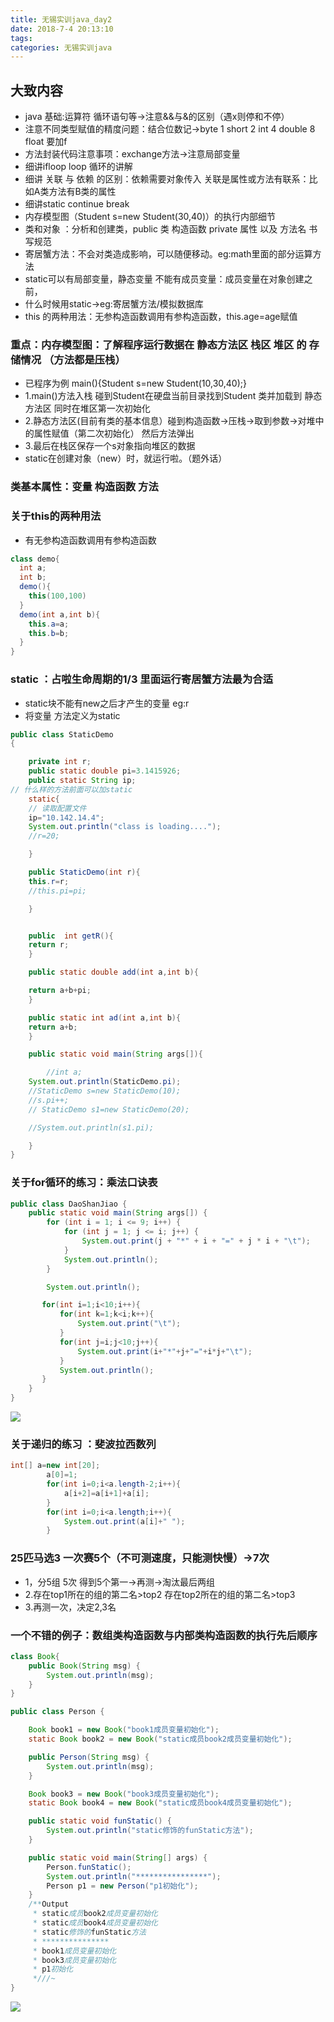 ```yaml
---
title: 无锡实训java_day2
date: 2018-7-4 20:13:10
tags:
categories: 无锡实训java
---
```

## 大致内容
- java 基础:运算符 循环语句等->注意&&与&的区别（遇x则停和不停）
- 注意不同类型赋值的精度问题：结合位数记->byte 1 short 2 int 4 double 8   float 要加f
- 方法封装代码注意事项：exchange方法->注意局部变量
- 细讲ifloop  loop  循环的讲解
- 细讲 关联 与 依赖 的区别：依赖需要对象传入 关联是属性或方法有联系：比如A类方法有B类的属性
- 细讲static continue break
- 内存模型图（Student s=new Student(30,40)）的执行内部细节
- 类和对象 ：分析和创建类，public 类 构造函数 private 属性  以及 方法名 书写规范
- 寄居蟹方法：不会对类造成影响，可以随便移动。eg:math里面的部分运算方法
- static可以有局部变量，静态变量  不能有成员变量：成员变量在对象创建之前，
- 什么时候用static->eg:寄居蟹方法/模拟数据库
- this 的两种用法：无参构造函数调用有参构造函数，this.age=age赋值

### 重点：内存模型图：了解程序运行数据在 静态方法区 栈区 堆区 的 存储情况  （方法都是压栈）
- 已程序为例 main(){Student s=new Student(10,30,40);}  
- 1.main()方法入栈 碰到Student在硬盘当前目录找到Student 类并加载到 静态方法区  同时在堆区第一次初始化
- 2.静态方法区(目前有类的基本信息）碰到构造函数->压栈->取到参数->对堆中的属性赋值（第二次初始化） 然后方法弹出
- 3.最后在栈区保存一个s对象指向堆区的数据
- static在创建对象（new）时，就运行啦。（题外话）


### 类基本属性：变量 构造函数 方法   

### 关于this的两种用法
- 有无参构造函数调用有参构造函数
```java
class demo{
  int a;
  int b;
  demo(){
    this(100,100)
  }
  demo(int a,int b){
    this.a=a;
    this.b=b;
  }  
}
```

### static ：占啦生命周期的1/3  里面运行寄居蟹方法最为合适
- static块不能有new之后才产生的变量 eg:r
- 将变量 方法定义为static

```java
public class StaticDemo
{

	private int r;
	public static double pi=3.1415926;
    public static String ip;
// 什么样的方法前面可以加static
	static{
	// 读取配置文件
	ip="10.142.14.4";
	System.out.println("class is loading....");
	//r=20;

	}

	public StaticDemo(int r){
	this.r=r;
	//this.pi=pi;

	}


    public  int getR(){
	return r;
	}

	public static double add(int a,int b){

	return a+b+pi;
	}

    public static int ad(int a,int b){
	return a+b;
	}

	public static void main(String args[]){

		//int a;
    System.out.println(StaticDemo.pi);
	//StaticDemo s=new StaticDemo(10);
	//s.pi++;
    // StaticDemo s1=new StaticDemo(20);

	//System.out.println(s1.pi);

	}
}
```

### 关于for循环的练习：乘法口诀表
```java
public class DaoShanJiao {
    public static void main(String args[]) {
        for (int i = 1; i <= 9; i++) {
            for (int j = 1; j <= i; j++) {
                System.out.print(j + "*" + i + "=" + j * i + "\t");
            }
            System.out.println();
        }

        System.out.println();

       for(int i=1;i<10;i++){
           for(int k=1;k<i;k++){
               System.out.print("\t");
           }
           for(int j=i;j<10;j++){
               System.out.print(i+"*"+j+"="+i*j+"\t");
           }
           System.out.println();
       }
    }
}

```  
![](http://oyj1fkfcr.bkt.clouddn.com/%E6%B7%B1%E5%BA%A6%E6%88%AA%E5%9B%BE_20180704212418.png)   

### 关于递归的练习 ：斐波拉西数列
```java
int[] a=new int[20];
        a[0]=1;
        for(int i=0;i<a.length-2;i++){
            a[i+2]=a[i+1]+a[i];
        }
        for(int i=0;i<a.length;i++){
            System.out.print(a[i]+" ");
        }
```
### 25匹马选3  一次赛5个（不可测速度，只能测快慢）->7次
- 1，分5组 5次  得到5个第一->再测->淘汰最后两组
- 2.存在top1所在的组的第二名>top2    存在top2所在的组的第二名>top3     
- 3.再测一次，决定2,3名

### 一个不错的例子：数组类构造函数与内部类构造函数的执行先后顺序
```java
class Book{
    public Book(String msg) {
        System.out.println(msg);
    }
}

public class Person {

    Book book1 = new Book("book1成员变量初始化");
    static Book book2 = new Book("static成员book2成员变量初始化");

    public Person(String msg) {
        System.out.println(msg);
    }

    Book book3 = new Book("book3成员变量初始化");
    static Book book4 = new Book("static成员book4成员变量初始化");

    public static void funStatic() {
        System.out.println("static修饰的funStatic方法");
    }

    public static void main(String[] args) {
        Person.funStatic();
        System.out.println("****************");
        Person p1 = new Person("p1初始化");
    }
    /**Output
     * static成员book2成员变量初始化
     * static成员book4成员变量初始化
     * static修饰的funStatic方法
     * ***************
     * book1成员变量初始化
     * book3成员变量初始化
     * p1初始化
     *///~
}
```
![](http://oyj1fkfcr.bkt.clouddn.com/%E6%B7%B1%E5%BA%A6%E6%88%AA%E5%9B%BE_20180704205537.png)
